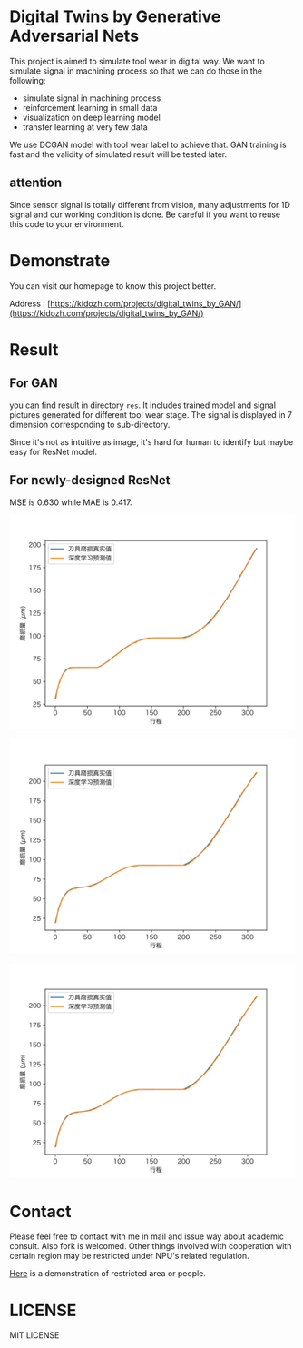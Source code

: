 # Digital Twins by Generative Adversarial Nets

This project is aimed to simulate tool wear in digital way. We want to simulate signal in machining process so that we can do those in the following:

+ simulate signal in machining process
+ reinforcement learning in small data
+ visualization on deep learning model
+ transfer learning at very few data

We use DCGAN model with tool wear label to achieve that. GAN training is fast and the validity of simulated result will be tested later.

## attention

Since sensor signal is totally different from vision, many adjustments for 1D signal and our working condition is done. Be careful if you want to reuse this code to your environment.

# Demonstrate

You can visit our homepage to know this project better.

Address : [https://kidozh.com/projects/digital_twins_by_GAN/](https://kidozh.com/projects/digital_twins_by_GAN/)

# Result 

## For GAN

you can find result in directory `res`. It includes trained model and signal pictures generated for different tool wear stage. The signal is displayed in 7 dimension corresponding to sub-directory.

Since it's not as intuitive as image, it's hard for human to identify but maybe easy for ResNet model.

## For newly-designed ResNet

MSE is 0.630 while MAE is 0.417.

![Teeth 1 of tool # 1](High_Res_0_tool_@_1_teeth_ZH.svg)

![Teeth 1 of tool # 4](High_Res_1_tool_@_1_teeth_ZH.svg)

![Teeth 1 of tool # 6](High_Res_1_tool_@_1_teeth_ZH.svg)

# Contact

Please feel free to contact with me in mail and issue way about academic consult. Also fork is welcomed. Other things involved with cooperation with certain region may be restricted under NPU's related regulation.

[Here](https://kidozh.com/keras_detect_tool_wear/epidemic_prevention_notice.html) is a demonstration of restricted area or people.

# LICENSE

MIT LICENSE
